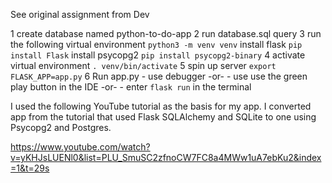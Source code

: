 See original assignment from Dev

1 create database named python-to-do-app
2 run database.sql query
3 run the following
    virtual environment
    `python3 -m venv venv`
    install flask
    `pip install Flask`
    install psycopg2
    `pip install psycopg2-binary`
4 activate virtual environment
    `. venv/bin/activate`
5 spin up server
    `export FLASK_APP=app.py`
6 Run app.py
    - use debugger -or-
    - use use the green play button in the IDE -or-
    - enter `flask run` in the terminal

I used the following YouTube tutorial as the basis for my app. I converted
app from the tutorial that used Flask SQLAlchemy and SQLite to one using Psycopg2 and Postgres.

https://www.youtube.com/watch?v=yKHJsLUENl0&list=PLU_SmuSC2zfnoCW7FC8a4MWw1uA7ebKu2&index=1&t=29s


